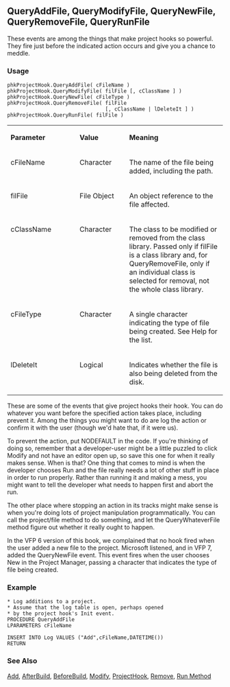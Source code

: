 ## QueryAddFile, QueryModifyFile, QueryNewFile,  QueryRemoveFile, QueryRunFile

These events are among the things that make project hooks so powerful. They fire just before the indicated action occurs and give you a chance to meddle.

### Usage

```foxpro
phkProjectHook.QueryAddFile( cFileName )
phkProjectHook.QueryModifyFile( filFile [, cClassName ] )
phkProjectHook.QueryNewFile( cFileType )
phkProjectHook.QueryRemoveFile( filFile
                                [, cClassName | lDeleteIt ] )
phkProjectHook.QueryRunFile( filFile )
```
<table>
<tr>
  <td width="32%" valign="top">
  <p><b>Parameter</b></p>
  </td>
  <td width=23% valign=top>
  <p><b>Value</b></p>
  </td>
  <td width=45% valign=top>
  <p><b>Meaning</b></p>
  </td>
 </tr>
<tr>
  <td width="32%" valign="top">
  <p>cFileName</p>
  </td>
  <td width=23% valign=top>
  <p>Character</p>
  </td>
  <td width=45% valign=top>
  <p>The name of the file being added, including the path.</p>
  </td>
 </tr>
<tr>
  <td width="32%" valign="top">
  <p>filFile</p>
  </td>
  <td width=23% valign=top>
  <p>File Object</p>
  </td>
  <td width=45% valign=top>
  <p>An object reference to the file affected.</p>
  </td>
 </tr>
<tr>
  <td width="32%" valign="top">
  <p>cClassName</p>
  </td>
  <td width=23% valign=top>
  <p>Character</p>
  </td>
  <td width=45% valign=top>
  <p>The class to be modified or removed from the class library. Passed only if filFile is a class library and, for QueryRemoveFile, only if an individual class is selected for removal, not the whole class library.</p>
  </td>
 </tr>
<tr>
  <td width="32%" valign="top">
  <p>cFileType</p>
  </td>
  <td width=23% valign=top>
  <p>Character</p>
  </td>
  <td width=45% valign=top>
  <p>A single character indicating the type of file being created. See Help for the list.</p>
  </td>
 </tr>
<tr>
  <td width="32%" valign="top">
  <p>lDeleteIt</p>
  </td>
  <td width=23% valign=top>
  <p>Logical</p>
  </td>
  <td width=45% valign=top>
  <p>Indicates whether the file is also being deleted from the disk.</p>
  </td>
 </tr>
</table>

These are some of the events that give project hooks their hook. You can do whatever you want before the specified action takes place, including prevent it. Among the things you might want to do are log the action or confirm it with the user (though we'd hate that, if it were us). 

To prevent the action, put NODEFAULT in the code. If you're thinking of doing so, remember that a developer-user might be a little puzzled to click Modify and not have an editor open up, so save this one for when it really makes sense. When is that? One thing that comes to mind is when the developer chooses Run and the file really needs a lot of other stuff in place in order to run properly. Rather than running it and making a mess, you might want to tell the developer what needs to happen first and abort the run.

The other place where stopping an action in its tracks might make sense is when you're doing lots of project manipulation programmatically. You can call the project/file method to do something, and let the QueryWhateverFile method figure out whether it really ought to happen.

In the VFP 6 version of this book, we complained that no hook fired when the user added a new file to the project. Microsoft listened, and in VFP 7, added the QueryNewFile event. This event fires when the user chooses New in the Project Manager, passing a character that indicates the type of file being created. 

### Example

```foxpro
* Log additions to a project.
* Assume that the log table is open, perhaps opened
* by the project hook's Init event.
PROCEDURE QueryAddFile
LPARAMETERS cFileName

INSERT INTO Log VALUES ("Add",cFileName,DATETIME())
RETURN
```
### See Also

[Add](s4g744.md), [AfterBuild](s4g765.md), [BeforeBuild](s4g765.md), [Modify](s4g752.md), [ProjectHook](s4g818.md), [Remove](s4g753.md), [Run Method](s4g781.md)